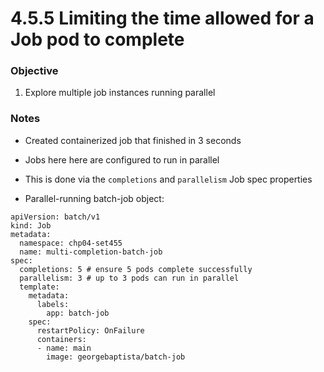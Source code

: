 # 4.5.5 Limiting the time allowed for a Job pod to complete

### Objective
1. Explore multiple job instances running parallel

### Notes

- Created containerized job that finished in 3 seconds

- Jobs here here are configured to run in parallel

- This is done via the `completions` and `parallelism` Job spec properties

- Parallel-running batch-job object:
```
apiVersion: batch/v1
kind: Job
metadata:
  namespace: chp04-set455
  name: multi-completion-batch-job
spec:
  completions: 5 # ensure 5 pods complete successfully
  parallelism: 3 # up to 3 pods can run in parallel
  template:
    metadata:
      labels:
        app: batch-job
    spec:
      restartPolicy: OnFailure
      containers:
      - name: main
        image: georgebaptista/batch-job
```
